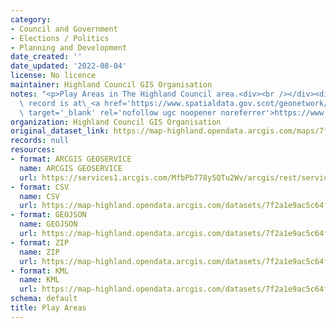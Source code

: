 ```yaml
---
category:
- Council and Government
- Elections / Politics
- Planning and Development
date_created: ''
date_updated: '2022-08-04'
license: No licence
maintainer: Highland Council GIS Organisation
notes: "<p>Play Areas in The Highland Council area.<div><br /></div><div>Gemini metadata\
  \ record is at\_<a href='https://www.spatialdata.gov.scot/geonetwork/srv/eng/catalog.search#/metadata/6ffa4373-b5f6-4cea-bba8-6b9c501021c1'\
  \ target='_blank' rel='nofollow ugc noopener noreferrer'>https://www.spatialdata.gov.scot/geonetwork/srv/eng/catalog.search#/metadata/6ffa4373-b5f6-4cea-bba8-6b9c501021c1</a>.</div></p>"
organization: Highland Council GIS Organisation
original_dataset_link: https://map-highland.opendata.arcgis.com/maps/7f2a1e9ac5c64ffd97e8410741b9f3e9_0
records: null
resources:
- format: ARCGIS GEOSERVICE
  name: ARCGIS GEOSERVICE
  url: https://services1.arcgis.com/MfbPb778y5QTu2Wv/arcgis/rest/services/PlayAreas/FeatureServer/0
- format: CSV
  name: CSV
  url: https://map-highland.opendata.arcgis.com/datasets/7f2a1e9ac5c64ffd97e8410741b9f3e9_0.csv?outSR=%7B%22latestWkid%22%3A27700%2C%22wkid%22%3A27700%7D
- format: GEOJSON
  name: GEOJSON
  url: https://map-highland.opendata.arcgis.com/datasets/7f2a1e9ac5c64ffd97e8410741b9f3e9_0.geojson?outSR=%7B%22latestWkid%22%3A27700%2C%22wkid%22%3A27700%7D
- format: ZIP
  name: ZIP
  url: https://map-highland.opendata.arcgis.com/datasets/7f2a1e9ac5c64ffd97e8410741b9f3e9_0.zip?outSR=%7B%22latestWkid%22%3A27700%2C%22wkid%22%3A27700%7D
- format: KML
  name: KML
  url: https://map-highland.opendata.arcgis.com/datasets/7f2a1e9ac5c64ffd97e8410741b9f3e9_0.kml?outSR=%7B%22latestWkid%22%3A27700%2C%22wkid%22%3A27700%7D
schema: default
title: Play Areas
---
```

